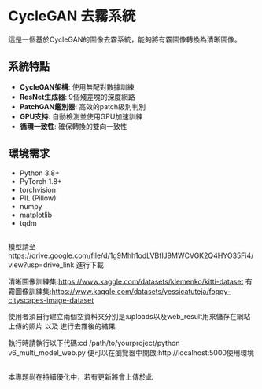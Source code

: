 # CycleGAN 去霧系統

這是一個基於CycleGAN的圖像去霧系統，能夠將有霧圖像轉換為清晰圖像。

## 系統特點

- **CycleGAN架構**: 使用無配對數據訓練
- **ResNet生成器**: 9個殘差塊的深度網路
- **PatchGAN鑑別器**: 高效的patch級別判別
- **GPU支持**: 自動檢測並使用GPU加速訓練
- **循環一致性**: 確保轉換的雙向一致性

## 環境需求

- Python 3.8+
- PyTorch 1.8+
- torchvision
- PIL (Pillow)
- numpy
- matplotlib
- tqdm
##

模型請至https://drive.google.com/file/d/1g9Mhh1odLVBflJ9MWCVGK2Q4HYO35Fi4/view?usp=drive_link 進行下載

清晰圖像訓練集:https://www.kaggle.com/datasets/klemenko/kitti-dataset
有霧圖像訓練集:https://www.kaggle.com/datasets/yessicatuteja/foggy-cityscapes-image-dataset

使用者須自行建立兩個空資料夾分別是:uploads以及web_result用來儲存在網站上傳的照片 以及 進行去霧後的結果

執行時請執行以下代碼:cd /path/to/yourproject/python v6_multi_model_web.py
便可以在瀏覽器中開啟:http://localhost:5000使用環境

##
本專題尚在持續優化中，若有更新將會上傳於此

